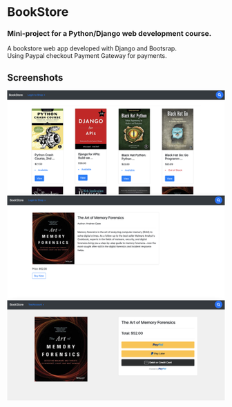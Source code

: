 # BookStore
### Mini-project for a Python/Django web development course.
A bookstore web app developed with Django and Bootsrap.  
Using Paypal checkout Payment Gateway for payments.  

## Screenshots
![1](https://github.com/dwBruijn/BookStore/blob/main/Screenshots/1.png)
![1](https://github.com/dwBruijn/BookStore/blob/main/Screenshots/2.png)
![1](https://github.com/dwBruijn/BookStore/blob/main/Screenshots/3.png)

